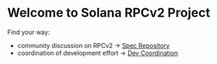 # Welcome to Solana RPCv2 Project

Find your way:
* community discussion on RPCv2 -> [Spec Repository](https://github.com/solana-rpc-community/rpc-v2-specs)
* coordination of development effort -> [Dev Coordination](https://github.com/solana-rpc-community/dev-coordination/issues)

